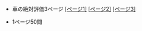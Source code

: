 - 車の絶対評価3ページ [[ページ1]](https://blog.henryfren.ch/pages/car-1jhTHfI) [[ページ2]](https://blog.henryfren.ch/pages/car-2vrRJxI) [[ページ3]](https://blog.henryfren.ch/pages/car-3qLY4e7)

- 1ページ50問
